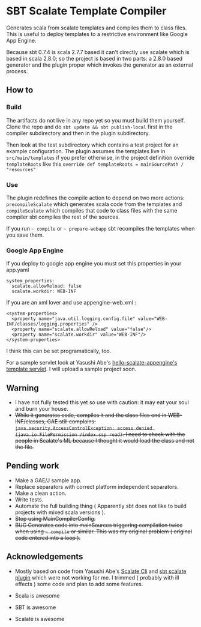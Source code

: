 # SBT Scalate Template Compiler

Generates scala from scalate templates and compiles them to class files.
This is useful to deploy templates to a restrictive environment like Google App Engine.

Because sbt 0.7.4 is scala 2.7.7 based it can't directly use scalate which is based in scala 2.8.0; so the project is based in two parts: a 2.8.0 based generator and the plugin proper which invokes the generator as an external process.

## How to 

### Build

  The artifacts do not live in any repo yet so you must build them yourself.
Clone the repo and do `sbt update && sbt publish-local` first in the compiler subdirectory and then in the plugin subdirectory.

Then look at the test subdirectory which contains a test project for an example configuration.
The plugin assumes the templates live in `src/main/templates` if you prefer otherwise, in the project definition override `templateRoots` like this `override def templateRoots = mainSourcePath / "resources"` 

### Use

The plugin redefines the compile action to depend on two more actions: `precompileScalate` which generates scala code from the templates and `compileScalate` which compiles that code to class files with the same compiler sbt compiles the rest of the sources.

If you run `~ compile` or `~ prepare-webapp` sbt recompiles the templates when you save them.
 
### Google App Engine

If you deploy to google app engine you must set this properties in your app.yaml

    system_properties:
      scalate.allowReload: false
      scalate.workdir: WEB-INF

If you are an xml lover and use appengine-web.xml :

    <system-properties>
      <property name="java.util.logging.config.file" value="WEB-INF/classes/logging.properties" />
      <property name="scalate.allowReload" value="false"/>
      <property name="scalate.workdir" value="WEB-INF"/>
    </system-properties>

I think this can be set programatically, too.

For a sample servlet look at Yasushi Abe's [hello-scalate-appengine's template servlet](http://github.com/Yasushi/hello-scalate-appengine/blob/master/src/main/scala/ya/TemplateEngineServlet.scala). I will upload a sample project soon. 

## Warning

* I have not fully tested this yet so use with caution: it may eat your soul and burn your house.
* <s>While it generates code, compiles it and the class files end in WEB-INF/classes, GAE still complains: `java.security.AccessControlException: access denied (java.io.FilePermission /index.ssp read)`. I need to check with the people in Scalate's ML because I thought it would load the class and not the file.</s>

## Pending work 

* Make a GAE/J sample app.
* Replace separators with correct platform independent separators.
* Make a clean action.
* Write tests.
* Automate the full building thing ( Apparently sbt does not like to build projects with mixed scala versions ).
* <s>Stop using MainCompilerConfig.</s>
* <s>BUG Generates code into mainSources triggering compilation twice when using `~ compile` or similar.  This was my original problem ( original code entered into a loop ).</s>


## Acknowledgements 

* Mostly based on code from Yasushi Abe's [Scalate Cli](http://github.com/Yasushi/scalate-cli) and
[sbt scalate plugin](http://github.com/Yasushi/sbt-scalate-plugin/) which were not working for me.
I trimmed ( probably with ill effects ) some code and plan to add some features.

* Scala is awesome
* SBT is awesome
* Scalate is awesome
